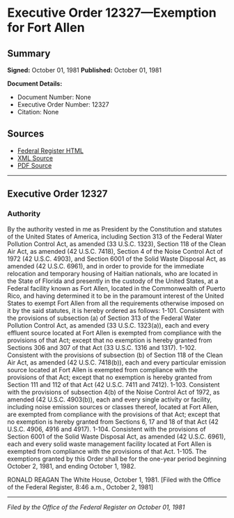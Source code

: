 # Executive Order 12327—Exemption for Fort Allen

## Summary

**Signed:** October 01, 1981
**Published:** October 01, 1981

**Document Details:**
- Document Number: None
- Executive Order Number: 12327
- Citation: None

## Sources
- [Federal Register HTML](https://www.presidency.ucsb.edu/documents/executive-order-12327-exemption-for-fort-allen)
- [XML Source](None)
- [PDF Source](None)

---

## Executive Order 12327

### Authority

By the authority vested in me as President by the Constitution and statutes of the United States of America, including Section 313 of the Federal Water Pollution Control Act, as amended (33 U.S.C. 1323), Section 118 of the Clean Air Act, as amended (42 U.S.C. 7418), Section 4 of the Noise Control Act of 1972 (42 U.S.C. 4903), and Section 6001 of the Solid Waste Disposal Act, as amended (42 U.S.C. 6961), and in order to provide for the immediate relocation and temporary housing of Haitian nationals, who are located in the State of Florida and presently in the custody of the United States, at a Federal facility known as Fort Allen, located in the Commonwealth of Puerto Rico, and having determined it to be in the paramount interest of the United States to exempt Fort Allen from all the requirements otherwise imposed on it by the said statutes, it is hereby ordered as follows:
1-101. Consistent with the provisions of subsection (a) of Section 313 of the Federal Water Pollution Control Act, as amended (33 U.S.C. 1323(a)), each and every effluent source located at Fort Allen is exempted from compliance with the provisions of that Act; except that no exemption is hereby granted from Sections 306 and 307 of that Act (33 U.S.C. 1316 and 1317).
1-102. Consistent with the provisions of subsection (b) of Section 118 of the Clean Air Act, as amended (42 U.S.C. 7418(b)), each and every particular emission source located at Fort Allen is exempted from compliance with the provisions of that Act; except that no exemption is hereby granted from Section 111 and 112 of that Act (42 U.S.C. 7411 and 7412).
1-103. Consistent with the provisions of subsection 4(b) of the Noise Control Act of 1972, as amended (42 U.S.C. 4903(b)), each and every single activity or facility, including noise emission sources or classes thereof, located at Fort Allen, are exempted from compliance with the provisions of that Act; except that no exemption is hereby granted from Sections 6, 17 and 18 of that Act (42 U.S.C. 4906, 4916 and 4917).
1-104. Consistent with the provisions of Section 6001 of the Solid Waste Disposal Act, as amended (42 U.S.C. 6961), each and every solid waste management facility located at Fort Allen is exempted from compliance with the provisions of that Act.
1-105. The exemptions granted by this Order shall be for the one-year period beginning October 2, 1981, and ending October 1, 1982.

RONALD REAGAN
The White House,
October 1, 1981.
[Filed with the Office of the Federal Register, 8:46 a.m., October 2, 1981]

---

*Filed by the Office of the Federal Register on October 01, 1981*
